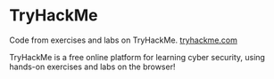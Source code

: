 # TryHackMe

Code from exercises and labs on TryHackMe.
[tryhackme.com](https://tryhackme.com/)

TryHackMe is a free online platform for learning cyber security, using hands-on exercises and labs on the browser!

